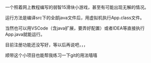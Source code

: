 一个照着网上教程编写的弱智15滑块小游戏，甚至有可能出现无解的情况。

运行方法是编译src下的全部java文件后，用虚拟机执行App.class文件。

当然也可以用VSCode（含java扩展，要弄好配置）或者IDEA等直接执行App.java就能运行。

目前注册功能还没写好，等以后再说吧，，，

顺带这个小项目也能帮我练习一下git的用法嘻嘻